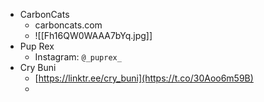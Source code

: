 - CarbonCats
	- carboncats.com
	- ![[Fh16QW0WAAA7bYq.jpg]]
- Pup Rex
	- Instagram: `@_puprex_`
- Cry Buni
	- [https://linktr.ee/cry_buni](https://t.co/30Aoo6m59B)
	- 